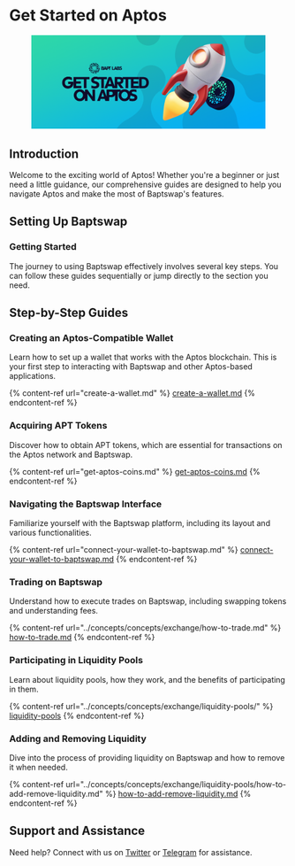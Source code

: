 # Get Started on Aptos

<figure><img src="../.gitbook/assets/image (25).png" alt=""><figcaption></figcaption></figure>

## Introduction

Welcome to the exciting world of Aptos! Whether you're a beginner or just need a little guidance, our comprehensive guides are designed to help you navigate Aptos and make the most of Baptswap's features.

## Setting Up Baptswap

### Getting Started

The journey to using Baptswap effectively involves several key steps. You can follow these guides sequentially or jump directly to the section you need.

## Step-by-Step Guides

### **Creating an Aptos-Compatible Wallet**

Learn how to set up a wallet that works with the Aptos blockchain. This is your first step to interacting with Baptswap and other Aptos-based applications.

{% content-ref url="create-a-wallet.md" %}
[create-a-wallet.md](create-a-wallet.md)
{% endcontent-ref %}

### **Acquiring APT Tokens**

Discover how to obtain APT tokens, which are essential for transactions on the Aptos network and Baptswap.

{% content-ref url="get-aptos-coins.md" %}
[get-aptos-coins.md](get-aptos-coins.md)
{% endcontent-ref %}

### **Navigating the Baptswap Interface**

Familiarize yourself with the Baptswap platform, including its layout and various functionalities.

{% content-ref url="connect-your-wallet-to-baptswap.md" %}
[connect-your-wallet-to-baptswap.md](connect-your-wallet-to-baptswap.md)
{% endcontent-ref %}

### **Trading on Baptswap**

Understand how to execute trades on Baptswap, including swapping tokens and understanding fees.

{% content-ref url="../concepts/concepts/exchange/how-to-trade.md" %}
[how-to-trade.md](../concepts/concepts/exchange/how-to-trade.md)
{% endcontent-ref %}

### **Participating in Liquidity Pools**

Learn about liquidity pools, how they work, and the benefits of participating in them.

{% content-ref url="../concepts/concepts/exchange/liquidity-pools/" %}
[liquidity-pools](../concepts/concepts/exchange/liquidity-pools/)
{% endcontent-ref %}

### **Adding and Removing Liquidity**

Dive into the process of providing liquidity on Baptswap and how to remove it when needed.

{% content-ref url="../concepts/concepts/exchange/liquidity-pools/how-to-add-remove-liquidity.md" %}
[how-to-add-remove-liquidity.md](../concepts/concepts/exchange/liquidity-pools/how-to-add-remove-liquidity.md)
{% endcontent-ref %}

## Support and Assistance

Need help? Connect with us on [Twitter](https://x.com/Baptswap) or [Telegram](https://t.me/baptlabs) for assistance.
